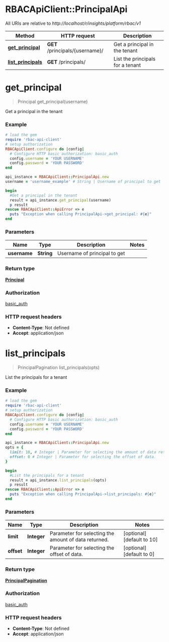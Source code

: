 # RBACApiClient::PrincipalApi

All URIs are relative to *http://localhost/r/insights/platform/rbac/v1*

Method | HTTP request | Description
------------- | ------------- | -------------
[**get_principal**](PrincipalApi.md#get_principal) | **GET** /principals/{username}/ | Get a principal in the tenant
[**list_principals**](PrincipalApi.md#list_principals) | **GET** /principals/ | List the principals for a tenant


# **get_principal**
> Principal get_principal(username)

Get a principal in the tenant

### Example
```ruby
# load the gem
require 'rbac-api-client'
# setup authorization
RBACApiClient.configure do |config|
  # Configure HTTP basic authorization: basic_auth
  config.username = 'YOUR USERNAME'
  config.password = 'YOUR PASSWORD'
end

api_instance = RBACApiClient::PrincipalApi.new
username = 'username_example' # String | Username of principal to get

begin
  #Get a principal in the tenant
  result = api_instance.get_principal(username)
  p result
rescue RBACApiClient::ApiError => e
  puts "Exception when calling PrincipalApi->get_principal: #{e}"
end
```

### Parameters

Name | Type | Description  | Notes
------------- | ------------- | ------------- | -------------
 **username** | **String**| Username of principal to get | 

### Return type

[**Principal**](Principal.md)

### Authorization

[basic_auth](../README.md#basic_auth)

### HTTP request headers

 - **Content-Type**: Not defined
 - **Accept**: application/json



# **list_principals**
> PrincipalPagination list_principals(opts)

List the principals for a tenant

### Example
```ruby
# load the gem
require 'rbac-api-client'
# setup authorization
RBACApiClient.configure do |config|
  # Configure HTTP basic authorization: basic_auth
  config.username = 'YOUR USERNAME'
  config.password = 'YOUR PASSWORD'
end

api_instance = RBACApiClient::PrincipalApi.new
opts = {
  limit: 10, # Integer | Parameter for selecting the amount of data returned.
  offset: 0 # Integer | Parameter for selecting the offset of data.
}

begin
  #List the principals for a tenant
  result = api_instance.list_principals(opts)
  p result
rescue RBACApiClient::ApiError => e
  puts "Exception when calling PrincipalApi->list_principals: #{e}"
end
```

### Parameters

Name | Type | Description  | Notes
------------- | ------------- | ------------- | -------------
 **limit** | **Integer**| Parameter for selecting the amount of data returned. | [optional] [default to 10]
 **offset** | **Integer**| Parameter for selecting the offset of data. | [optional] [default to 0]

### Return type

[**PrincipalPagination**](PrincipalPagination.md)

### Authorization

[basic_auth](../README.md#basic_auth)

### HTTP request headers

 - **Content-Type**: Not defined
 - **Accept**: application/json



